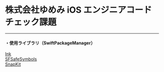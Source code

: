 # 株式会社ゆめみ iOS エンジニアコードチェック課題
_________________

#### ・使用ライブラリ（SwiftPackageManager）   
[Ink](https://github.com/vadimdemedes/ink)  
[SFSafeSymbols](https://github.com/SFSafeSymbols/SFSafeSymbols)  
[SnapKit](https://github.com/SnapKit/SnapKit)
